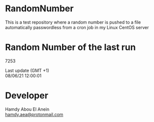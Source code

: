 # RandomNumber    
This is a test repository where a random number is pushed to a file automatically passwordless from a cron job in my Linux CentOS server    
# Random Number of the last run   
7253
      
Last update (GMT +1)    
08/06/21 12:00:01
# Developer    
Hamdy Abou El Anein   
hamdy.aea@protonmail.com
